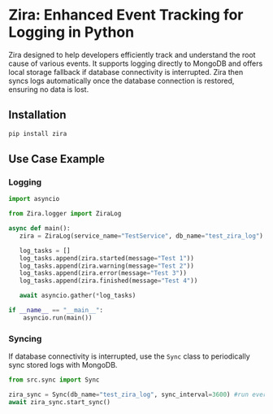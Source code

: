 # Zira: Enhanced Event Tracking for Logging in Python

Zira designed to help developers efficiently track and understand the root cause of various events. It supports logging directly to MongoDB and offers local storage fallback if database connectivity is interrupted. Zira then syncs logs automatically once the database connection is restored, ensuring no data is lost.

## Installation

```bash
pip install zira
```

## Use Case Example


### Logging

```python
import asyncio

from Zira.logger import ZiraLog 

async def main():
   zira = ZiraLog(service_name="TestService", db_name="test_zira_log")

   log_tasks = []
   log_tasks.append(zira.started(message="Test 1"))
   log_tasks.append(zira.warning(message="Test 2"))
   log_tasks.append(zira.error(message="Test 3"))
   log_tasks.append(zira.finished(message="Test 4"))

   await asyncio.gather(*log_tasks)

if __name__ == "__main__":
    asyncio.run(main())
```


### Syncing

If database connectivity is interrupted, use the `Sync` class to periodically sync stored logs with MongoDB.

```python
from src.sync import Sync

zira_sync = Sync(db_name="test_zira_log", sync_interval=3600) #run every hour
await zira_sync.start_sync()
```